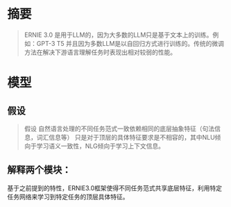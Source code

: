 # 摘要
>ERNIE 3.0 是用于LLM的，因为大多数的LLM只是基于文本上的训练。例如：GPT-3 T5
>并且因为多数LLM是以自回归方式进行训练的。传统的微调方法在解决下游语言理解任务时表现出相对较弱的性能。

# 模型
## 假设
>假设 自然语言处理的不同任务范式一致依赖相同的底层抽象特征（句法信息，词汇信息等） 只是对于顶层的具体特征要求是不相容的，其中NLU倾向于学习语义一致性，NLG倾向于学习上下文信息。
## 解释两个模块：
基于之前提到的特性，ERNIE3.0框架使得不同任务范式共享底层特征，利用特定任务网络来学习到特定任务的顶层具体特征。
